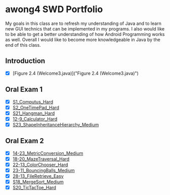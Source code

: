 # awong4 SWD Portfolio
My goals in this class are to refresh my understanding of Java and to learn new GUI technics that can be implemented in my programs. I also would like to be able to get a better understanding of how Android Programming works as well. Overall I would like to become more knowledgeable in Java by the end of this class.

## Introduction
- [x] [Figure 2.4 (Welcome3.java)]("Figure 2.4 (Welcome3.java)")

## Oral Exam 1
- [x] [S1_Computus_Hard]("S1_Computus_Hard")
- [x] [S2_OneTimePad_Hard]("S2_OneTimePad_Hard")
- [x] [S21_Hangman_Hard]("S21_Hangman_Hard")
- [x] [12-9_Calculator_Hard]("12-9_Calculator_Hard")
- [x] [S23_ShapeInheritanceHierarchy_Medium]("S23_ShapeInheritanceHierarchy_Medium")

## Oral Exam 2
- [x] [14-23_MetricConversion_Medium]("14-23_MetricConversion_Medium")
- [x] [18-20_MazeTraversal_Hard]("18-20_MazeTraversal_Hard")
- [x] [22-13_ColorChooser_Hard]("22-13_ColorChooser_Hard")
- [x] [23-11_BouncingBalls_Medium]("23-11_BouncingBalls_Medium")
- [x] [28-13_FileRetrieve_Easy]("28-13_FileRetrieve_Easy")
- [x] [S18_MergeSort_Medium]("S18_MergeSort_Medium")
- [x] [S20_TicTacToe_Hard]("S20_TicTacToe_Hard")
